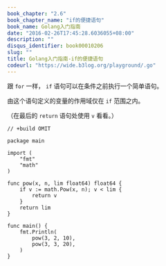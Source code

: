 ```yaml
---
book_chapter: "2.6"
book_chapter_name: "if的便捷语句"
book_name: Golang入门指南
date: "2016-02-26T17:45:28.6036055+08:00"
description: ""
disqus_identifier: book00010206
slug: ""
title: Golang入门指南-if的便捷语句
codeurl: "https://wide.b3log.org/playground/.go"
---
```





跟 `for` 一样， `if` 语句可以在条件之前执行一个简单语句。

由这个语句定义的变量的作用域仅在 `if` 范围之内。

（在最后的 `return` 语句处使用 `v` 看看。）

```
// +build OMIT

package main

import (
	"fmt"
	"math"
)

func pow(x, n, lim float64) float64 {
	if v := math.Pow(x, n); v < lim {
		return v
	}
	return lim
}

func main() {
	fmt.Println(
		pow(3, 2, 10),
		pow(3, 3, 20),
	)
}

```

